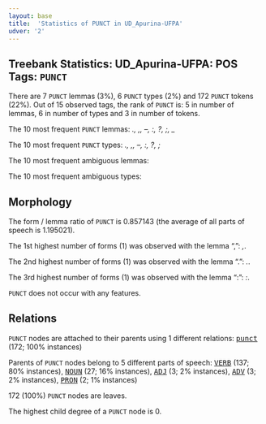 ```yaml
---
layout: base
title:  'Statistics of PUNCT in UD_Apurina-UFPA'
udver: '2'
---
```


## Treebank Statistics: UD_Apurina-UFPA: POS Tags: `PUNCT`

There are 7 `PUNCT` lemmas (3%), 6 `PUNCT` types (2%) and 172 `PUNCT` tokens (22%).
Out of 15 observed tags, the rank of `PUNCT` is: 5 in number of lemmas, 6 in number of types and 3 in number of tokens.

The 10 most frequent `PUNCT` lemmas: <em>., ,, –, :, ?, ;, _</em>

The 10 most frequent `PUNCT` types:  <em>., ,, –, :, ?, ;</em>

The 10 most frequent ambiguous lemmas: 

The 10 most frequent ambiguous types:  



## Morphology

The form / lemma ratio of `PUNCT` is 0.857143 (the average of all parts of speech is 1.195021).

The 1st highest number of forms (1) was observed with the lemma “,”: <em>,</em>.

The 2nd highest number of forms (1) was observed with the lemma “.”: <em>.</em>.

The 3rd highest number of forms (1) was observed with the lemma “:”: <em>:</em>.

`PUNCT` does not occur with any features.


## Relations

`PUNCT` nodes are attached to their parents using 1 different relations: <tt><a href="apu_ufpa-dep-punct.html">punct</a></tt> (172; 100% instances)

Parents of `PUNCT` nodes belong to 5 different parts of speech: <tt><a href="apu_ufpa-pos-VERB.html">VERB</a></tt> (137; 80% instances), <tt><a href="apu_ufpa-pos-NOUN.html">NOUN</a></tt> (27; 16% instances), <tt><a href="apu_ufpa-pos-ADJ.html">ADJ</a></tt> (3; 2% instances), <tt><a href="apu_ufpa-pos-ADV.html">ADV</a></tt> (3; 2% instances), <tt><a href="apu_ufpa-pos-PRON.html">PRON</a></tt> (2; 1% instances)

172 (100%) `PUNCT` nodes are leaves.

The highest child degree of a `PUNCT` node is 0.

